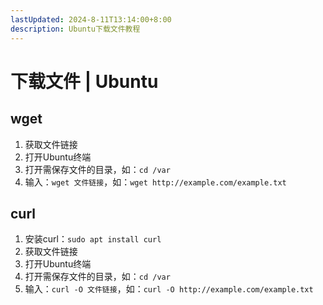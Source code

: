 ```yaml
---
lastUpdated: 2024-8-11T13:14:00+8:00
description: Ubuntu下载文件教程
---
```


# 下载文件 | Ubuntu

## wget

1. 获取文件链接
2. 打开Ubuntu终端
3. 打开需保存文件的目录，如：`cd /var`
4. 输入：`wget 文件链接`，如：`wget http://example.com/example.txt`

## curl

1. 安装curl：`sudo apt install curl`
2. 获取文件链接
3. 打开Ubuntu终端
4. 打开需保存文件的目录，如：`cd /var`
5. 输入：`curl -O 文件链接`，如：`curl -O http://example.com/example.txt`
